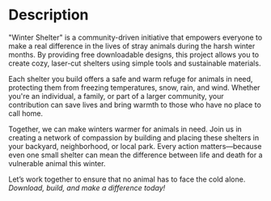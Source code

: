# Description

"Winter Shelter" is a community-driven initiative that empowers everyone to make a real difference in the lives of stray animals during the harsh winter months. By providing free downloadable designs, this project allows you to create cozy, laser-cut shelters using simple tools and sustainable materials.

Each shelter you build offers a safe and warm refuge for animals in need, protecting them from freezing temperatures, snow, rain, and wind. Whether you're an individual, a family, or part of a larger community, your contribution can save lives and bring warmth to those who have no place to call home.

Together, we can make winters warmer for animals in need. Join us in creating a network of compassion by building and placing these shelters in your backyard, neighborhood, or local park. Every action matters—because even one small shelter can mean the difference between life and death for a vulnerable animal this winter.

Let’s work together to ensure that no animal has to face the cold alone. *Download, build, and make a difference today!*
